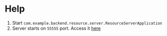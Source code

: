 # Help

1. Start `com.example.backend.resource.server.ResourceServerApplication`
2. Server starts on `55555` port. Access it [here](http://resource-service.localtest.me:55555)
